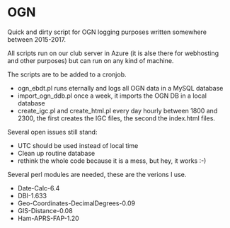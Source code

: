 # OGN
Quick and dirty script for OGN logging purposes written somewhere between 2015-2017.

All scripts run on our club server in Azure (it is alse there for webhosting and other purposes) but can run on any kind of machine.

The scripts are to be added to a cronjob.
- ogn_ebdt.pl runs eternally and logs all OGN data in a MySQL database
- import_ogn_ddb.pl once a week, it imports the OGN DB in a local database
- create_igc.pl and create_html.pl every day hourly between 1800 and 2300, the first creates the IGC files, the second the index.html files.

Several open issues still stand:
- UTC should be used instead of local time
- Clean up routine database
- rethink the whole code because it is a mess, but hey, it works :-)

Several perl modules are needed, these are the verions I use.
- Date-Calc-6.4
- DBI-1.633
- Geo-Coordinates-DecimalDegrees-0.09
- GIS-Distance-0.08
- Ham-APRS-FAP-1.20
